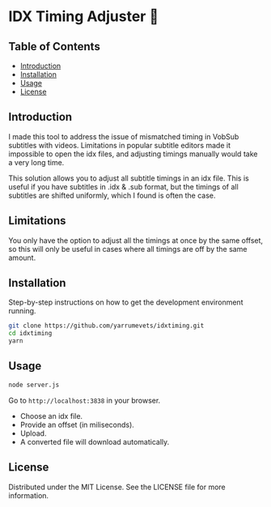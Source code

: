 # IDX Timing Adjuster &#127909;

## Table of Contents

- [Introduction](#introduction)
- [Installation](#installation)
- [Usage](#usage)
- [License](#license)

## Introduction

I made this tool to address the issue of mismatched timing in VobSub subtitles with videos. Limitations in popular subtitle editors made it impossible to open the idx files, and adjusting timings manually would take a very long time.

This solution allows you to adjust all subtitle timings in an idx file.
This is useful if you have subtitles in .idx & .sub format, but the timings of all subtitles are shifted uniformly, which I found is often the case.

## Limitations

You only have the option to adjust all the timings at once by the same offset, so this will only be useful in cases where all timings are off by the same amount.

## Installation

Step-by-step instructions on how to get the development environment running.

```bash
git clone https://github.com/yarrumevets/idxtiming.git
cd idxtiming
yarn
```

## Usage

```bash
node server.js
```

Go to `http://localhost:3838` in your browser.

- Choose an idx file.
- Provide an offset (in miliseconds).
- Upload.
- A converted file will download automatically.

## License

Distributed under the MIT License. See the LICENSE file for more information.
